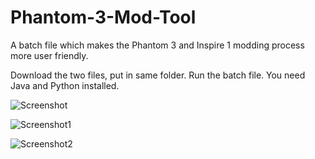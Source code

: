 # Phantom-3-Mod-Tool
A batch file which makes the Phantom 3 and Inspire 1 modding process more user friendly.

Download the two files, put in same folder. Run the batch file. You need Java and Python installed.

![Screenshot](https://i.imgur.com/yLAkdRZ.png)

![Screenshot1](https://i.imgur.com/uex5GAu.png)

![Screenshot2](https://i.imgur.com/lb45bOH.png)
